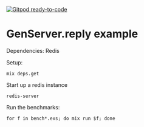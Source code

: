 [![Gitpod ready-to-code](https://img.shields.io/badge/Gitpod-ready--to--code-blue?logo=gitpod)](https://gitpod.io/#https://github.com/joshuawscott/example_async)

# GenServer.reply example

Dependencies: Redis

Setup:
```
mix deps.get
```

Start up a redis instance
```
redis-server
```

Run the benchmarks:
```
for f in bench*.exs; do mix run $f; done
```